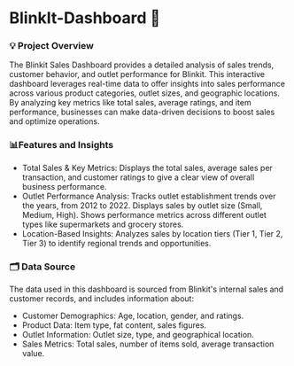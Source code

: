 # BlinkIt-Dashboard 🌟

### 💡 Project Overview

The Blinkit Sales Dashboard provides a detailed analysis of sales trends, customer behavior, and outlet performance for Blinkit. This interactive dashboard leverages real-time data to offer insights into sales performance across various product categories, outlet sizes, and geographic locations. By analyzing key metrics like total sales, average ratings, and item performance, businesses can make data-driven decisions to boost sales and optimize operations.

### 📊Features and Insights
- Total Sales & Key Metrics: Displays the total sales, average sales per transaction, and customer ratings to give a clear view of overall business performance.
- Outlet Performance Analysis: Tracks outlet establishment trends over the years, from 2012 to 2022.
                               Displays sales by outlet size (Small, Medium, High).
                               Shows performance metrics across different outlet types like supermarkets and grocery stores.
- Location-Based Insights: Analyzes sales by location tiers (Tier 1, Tier 2, Tier 3) to identify regional trends and opportunities.

### 🗂️ Data Source
The data used in this dashboard is sourced from Blinkit's internal sales and customer records, and includes information about:

- Customer Demographics: Age, location, gender, and ratings.
- Product Data: Item type, fat content, sales figures.
- Outlet Information: Outlet size, type, and geographical location.
- Sales Metrics: Total sales, number of items sold, average transaction value.
